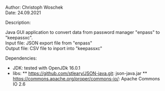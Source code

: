 Author: Christoph Woschek<br>
Date: 24.09.2021

Description:

Java GUI application to convert data from password manager "enpass" to "keepassxc".<br>
Input file: JSON export file from "enpass"<br>
Output file: CSV file to inport into "keepassxc"

Dependencies:
* JDK: tested with OpenJDk 16.0.1
* libs: 
** https://github.com/stleary/JSON-java.git: json-java.jar
** https://commons.apache.org/proper/commons-io/: Apache Commons IO 2.6

